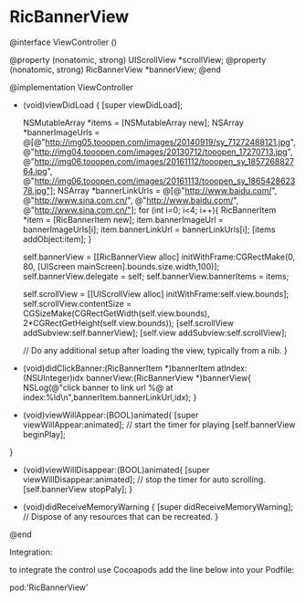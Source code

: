 # RicBannerView

@interface ViewController ()<RicBannerViewDelegate>

@property (nonatomic, strong) UIScrollView *scrollView;
@property (nonatomic, strong) RicBannerView *bannerView;
@end

@implementation ViewController

- (void)viewDidLoad {
    [super viewDidLoad];
    
    NSMutableArray *items = [NSMutableArray new];
    NSArray *bannerImageUrls = @[@"http://img05.tooopen.com/images/20140919/sy_71272488121.jpg",
                                 @"http://img04.tooopen.com/images/20130712/tooopen_17270713.jpg",
                                 @"http://img06.tooopen.com/images/20161112/tooopen_sy_185726882764.jpg",
                                 @"http://img06.tooopen.com/images/20161113/tooopen_sy_186542862378.jpg"];
    NSArray *bannerLinkUrls = @[@"http://www.baidu.com/",
                                @"http://www.sina.com.cn/",
                                @"http://www.baidu.com/",
                                @"http://www.sina.com.cn/"];
    for (int i=0; i<4; i++){
        RicBannerItem *item = [RicBannerItem new];
        item.bannerImageUrl = bannerImageUrls[i];
        item.bannerLinkUrl = bannerLinkUrls[i];
        [items addObject:item];
    }
    
    self.bannerView = [[RicBannerView alloc] initWithFrame:CGRectMake(0, 80, [UIScreen mainScreen].bounds.size.width,100)];
    self.bannerView.delegate = self;
    self.bannerView.bannerItems = items;
    
    self.scrollView = [[UIScrollView alloc] initWithFrame:self.view.bounds];
    self.scrollView.contentSize = CGSizeMake(CGRectGetWidth(self.view.bounds), 2*CGRectGetHeight(self.view.bounds));
    [self.scrollView addSubview:self.bannerView];
    [self.view addSubview:self.scrollView];
    
    
    // Do any additional setup after loading the view, typically from a nib.
}

- (void)didClickBanner:(RicBannerItem *)bannerItem atIndex:(NSUInteger)idx bannerView:(RicBannerView *)bannerView{
    NSLog(@"click banner to link url %@ at index:%ld\n",bannerItem.bannerLinkUrl,idx);
}

- (void)viewWillAppear:(BOOL)animated{
    [super viewWillAppear:animated];
    // start the timer for playing
    [self.bannerView beginPlay];

}

- (void)viewWillDisappear:(BOOL)animated{
    [super viewWillDisappear:animated];
    // stop the timer for auto scrolling.
    [self.bannerView stopPaly];
}

- (void)didReceiveMemoryWarning {
    [super didReceiveMemoryWarning];
    // Dispose of any resources that can be recreated.
}

@end


Integration:

to integrate the control use Cocoapods add the line below into your Podfile: 

pod:'RicBannerView'



